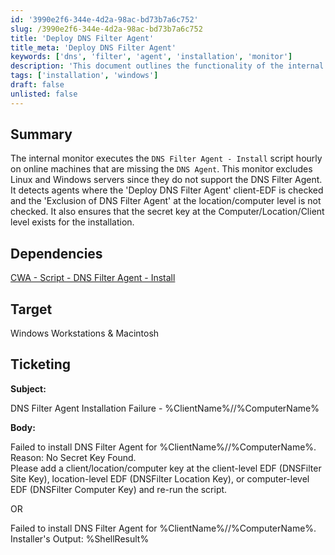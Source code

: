 ```yaml
---
id: '3990e2f6-344e-4d2a-98ac-bd73b7a6c752'
slug: /3990e2f6-344e-4d2a-98ac-bd73b7a6c752
title: 'Deploy DNS Filter Agent'
title_meta: 'Deploy DNS Filter Agent'
keywords: ['dns', 'filter', 'agent', 'installation', 'monitor']
description: 'This document outlines the functionality of the internal monitor that executes the DNS Filter Agent installation script on eligible online machines. It details the conditions for installation, the dependencies, and the ticketing process for installation failures.'
tags: ['installation', 'windows']
draft: false
unlisted: false
---
```


## Summary

The internal monitor executes the `DNS Filter Agent - Install` script hourly on online machines that are missing the `DNS Agent`. This monitor excludes Linux and Windows servers since they do not support the DNS Filter Agent. It detects agents where the 'Deploy DNS Filter Agent' client-EDF is checked and the 'Exclusion of DNS Filter Agent' at the location/computer level is not checked. It also ensures that the secret key at the Computer/Location/Client level exists for the installation.

## Dependencies

[CWA - Script - DNS Filter Agent - Install](/docs/f281c866-d1a8-44fd-9412-388b5f06200b)

## Target

Windows Workstations & Macintosh

## Ticketing

**Subject:**

DNS Filter Agent Installation Failure - %ClientName%//%ComputerName%

**Body:**

Failed to install DNS Filter Agent for %ClientName%//%ComputerName%.  
Reason: No Secret Key Found.  
Please add a client/location/computer key at the client-level EDF (DNSFilter Site Key), location-level EDF (DNSFilter Location Key), or computer-level EDF (DNSFilter Computer Key) and re-run the script.

OR

Failed to install DNS Filter Agent for %ClientName%//%ComputerName%.  
Installer's Output: %ShellResult%

